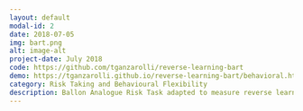 ```yaml
---
layout: default
modal-id: 2
date: 2018-07-05
img: bart.png
alt: image-alt
project-date: July 2018
code: https://github.com/tganzarolli/reverse-learning-bart
demo: https://tganzarolli.github.io/reverse-learning-bart/behavioral.html
category: Risk Taking and Behavioural Flexibility
description: Ballon Analogue Risk Task adapted to measure reverse learning, used on my master thesis project. Adapted from one of Richard Ronay (my supervisor) co-authored <a href="https://journals.sagepub.com/doi/10.1177/1948550614542348" target="_blank">thesis</a>.
---
```

